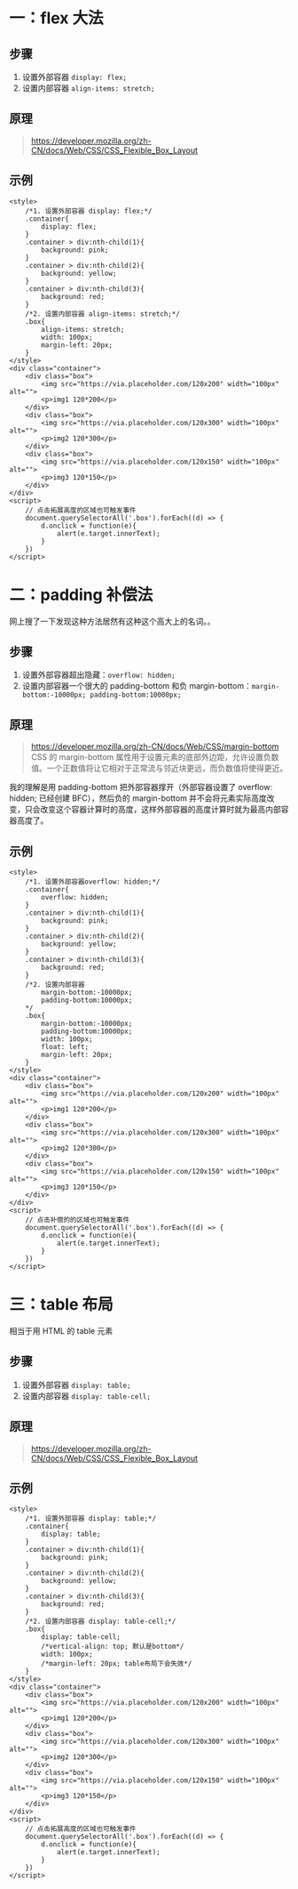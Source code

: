 # 一：flex 大法

## 步骤

1.  设置外部容器 `display: flex;`
2.  设置内部容器 `align-items: stretch;`

## 原理

> <https://developer.mozilla.org/zh-CN/docs/Web/CSS/CSS_Flexible_Box_Layout>

## 示例

```
<style>
    /*1. 设置外部容器 display: flex;*/
    .container{
        display: flex;
    }
    .container > div:nth-child(1){
        background: pink;
    }
    .container > div:nth-child(2){
        background: yellow;
    }
    .container > div:nth-child(3){
        background: red;
    }
    /*2. 设置内部容器 align-items: stretch;*/
    .box{
        align-items: stretch;
        width: 100px;
        margin-left: 20px;
    }
</style>
<div class="container">
    <div class="box">
        <img src="https://via.placeholder.com/120x200" width="100px" alt="">
        <p>img1 120*200</p>
    </div>
    <div class="box">
        <img src="https://via.placeholder.com/120x300" width="100px" alt="">
        <p>img2 120*300</p>
    </div>
    <div class="box">
        <img src="https://via.placeholder.com/120x150" width="100px" alt="">
        <p>img3 120*150</p>
    </div>
</div>
<script>
    // 点击拓展高度的区域也可触发事件
    document.querySelectorAll('.box').forEach((d) => {
        d.onclick = function(e){
            alert(e.target.innerText);
        }
    })
</script>
```

# 二：padding 补偿法

网上搜了一下发现这种方法居然有这种这个高大上的名词。。

## 步骤

1.  设置外部容器超出隐藏：`overflow: hidden;`
2.  设置内部容器一个很大的 padding-bottom 和负 margin-bottom：`margin-bottom:-10000px; padding-bottom:10000px;`

## 原理

> <https://developer.mozilla.org/zh-CN/docs/Web/CSS/margin-bottom>\
> CSS 的 margin-bottom 属性用于设置元素的底部外边距，允许设置负数值。一个正数值将让它相对于正常流与邻近块更远，而负数值将使得更近。

我的理解是用 padding-bottom 把外部容器撑开（外部容器设置了 overflow: hidden; 已经创建 BFC），然后负的 margin-bottom 并不会将元素实际高度改变，只会改变这个容器计算时的高度，这样外部容器的高度计算时就为最高内部容器高度了。

## 示例

```
<style>
    /*1. 设置外部容器overflow: hidden;*/
    .container{
        overflow: hidden;
    }
    .container > div:nth-child(1){
        background: pink;
    }
    .container > div:nth-child(2){
        background: yellow;
    }
    .container > div:nth-child(3){
        background: red;
    }
    /*2. 设置内部容器
        margin-bottom:-10000px;
        padding-bottom:10000px;
    */
    .box{
        margin-bottom:-10000px;
        padding-bottom:10000px;
        width: 100px;
        float: left;
        margin-left: 20px;
    }
</style>
<div class="container">
    <div class="box">
        <img src="https://via.placeholder.com/120x200" width="100px" alt="">
        <p>img1 120*200</p>
    </div>
    <div class="box">
        <img src="https://via.placeholder.com/120x300" width="100px" alt="">
        <p>img2 120*300</p>
    </div>
    <div class="box">
        <img src="https://via.placeholder.com/120x150" width="100px" alt="">
        <p>img3 120*150</p>
    </div>
</div>
<script>
    // 点击补偿的的区域也可触发事件
    document.querySelectorAll('.box').forEach((d) => {
        d.onclick = function(e){
            alert(e.target.innerText);
        }
    })
</script>
```

# 三：table 布局

相当于用 HTML 的 table 元素

## 步骤

1.  设置外部容器 `display: table;`
2.  设置内部容器 `display: table-cell;`

## 原理

> <https://developer.mozilla.org/zh-CN/docs/Web/CSS/CSS_Flexible_Box_Layout>

## 示例

```
<style>
    /*1. 设置外部容器 display: table;*/
    .container{
        display: table;
    }
    .container > div:nth-child(1){
        background: pink;
    }
    .container > div:nth-child(2){
        background: yellow;
    }
    .container > div:nth-child(3){
        background: red;
    }
    /*2. 设置内部容器 display: table-cell;*/
    .box{
        display: table-cell;
        /*vertical-align: top; 默认是bottom*/
        width: 100px;
        /*margin-left: 20px; table布局下会失效*/
    }
</style>
<div class="container">
    <div class="box">
        <img src="https://via.placeholder.com/120x200" width="100px" alt="">
        <p>img1 120*200</p>
    </div>
    <div class="box">
        <img src="https://via.placeholder.com/120x300" width="100px" alt="">
        <p>img2 120*300</p>
    </div>
    <div class="box">
        <img src="https://via.placeholder.com/120x150" width="100px" alt="">
        <p>img3 120*150</p>
    </div>
</div>
<script>
    // 点击拓展高度的区域也可触发事件
    document.querySelectorAll('.box').forEach((d) => {
        d.onclick = function(e){
            alert(e.target.innerText);
        }
    })
</script>
```
